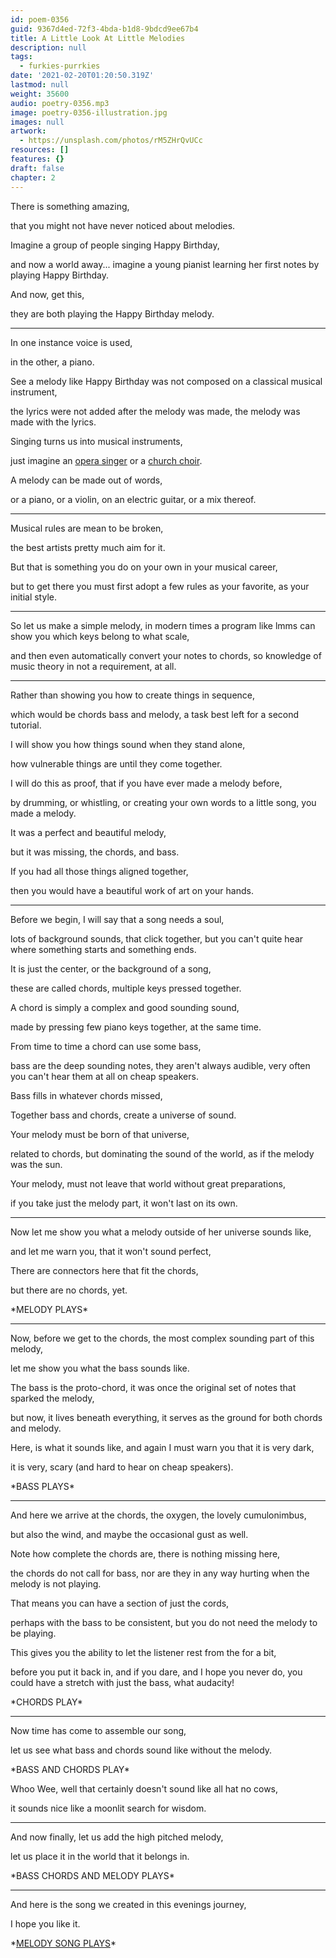 ```yaml
---
id: poem-0356
guid: 9367d4ed-72f3-4bda-b1d8-9bdcd9ee67b4
title: A Little Look At Little Melodies
description: null
tags:
  - furkies-purrkies
date: '2021-02-20T01:20:50.319Z'
lastmod: null
weight: 35600
audio: poetry-0356.mp3
image: poetry-0356-illustration.jpg
images: null
artwork:
  - https://unsplash.com/photos/rM5ZHrQvUCc
resources: []
features: {}
draft: false
chapter: 2
---
```


There is something amazing,

that you might not have never noticed about melodies.

Imagine a group of people singing Happy Birthday,

and now a world away... imagine a young pianist learning her first notes by playing Happy Birthday.

And now, get this,

they are both playing the Happy Birthday melody.

---

In one instance voice is used,

in the other, a piano.

See a melody like Happy Birthday was not composed on a classical musical instrument,

the lyrics were not added after the melody was made, the melody was made with the lyrics.

Singing turns us into musical instruments,

just imagine an [opera singer](https://www.youtube.com/watch?v=K2snTkaD64U "L'amour est un oiseau rebelle by Elina Garanca") or a [church choir](https://www.youtube.com/watch?v=WAfPKNSvesI "The Owl and the Pussycat från Stockholms Universitetskörs (Stockholm University Choir)").

A melody can be made out of words,

or a piano, or a violin, on an electric guitar, or a mix thereof.

---

Musical rules are mean to be broken,

the best artists pretty much aim for it.

But that is something you do on your own in your musical career,

but to get there you must first adopt a few rules as your favorite, as your initial style.

---

So let us make a simple melody, in modern times a program like lmms can show you which keys belong to what scale,

and then even automatically convert your notes to chords, so knowledge of music theory in not a requirement, at all.

---

Rather than showing you how to create things in sequence,

which would be chords bass and melody, a task best left for a second tutorial.

I will show you how things sound when they stand alone,

how vulnerable things are until they come together.

I will do this as proof, that if you have ever made a melody before,

by drumming, or whistling, or creating your own words to a little song, you made a melody.

It was a perfect and beautiful melody,

but it was missing, the chords, and bass.

If you had all those things aligned together,

then you would have a beautiful work of art on your hands.

---

Before we begin, I will say that a song needs a soul,

lots of background sounds, that click together, but you can't quite hear where something starts and something ends.

It is just the center, or the background of a song,

these are called chords, multiple keys pressed together.

A chord is simply a complex and good sounding sound,

made by pressing few piano keys together, at the same time.

From time to time a chord can use some bass,

bass are the deep sounding notes, they aren't always audible, very often you can't hear them at all on cheap speakers.

Bass fills in whatever chords missed,

Together bass and chords, create a universe of sound.

Your melody must be born of that universe,

related to chords, but dominating the sound of the world, as if the melody was the sun.

Your melody, must not leave that world without great preparations,

if you take just the melody part, it won't last on its own.

---

Now let me show you what a melody outside of her universe sounds like,

and let me warn you, that it won't sound perfect,

There are connectors here that fit the chords,

but there are no chords, yet.

\*MELODY PLAYS\*

---

Now, before we get to the chords, the most complex sounding part of this melody,

let me show you what the bass sounds like.

The bass is the proto-chord, it was once the original set of notes that sparked the melody,

but now, it lives beneath everything, it serves as the ground for both chords and melody.

Here, is what it sounds like, and again I must warn you that it is very dark,

it is very, scary (and hard to hear on cheap speakers).

\*BASS PLAYS\*

---

And here we arrive at the chords, the oxygen, the lovely cumulonimbus,

but also the wind, and maybe the occasional gust as well.

Note how complete the chords are, there is nothing missing here,

the chords do not call for bass, nor are they in any way hurting when the melody is not playing.

That means you can have a section of just the cords,

perhaps with the bass to be consistent, but you do not need the melody to be playing.

This gives you the ability to let the listener rest from the for a bit,

before you put it back in, and if you dare, and I hope you never do, you could have a stretch with just the bass, what audacity!

\*CHORDS PLAY\*

---

Now time has come to assemble our song,

let us see what bass and chords sound like without the melody.

\*BASS AND CHORDS PLAY\*

Whoo Wee, well that certainly doesn't sound like all hat no cows,

it sounds nice like a moonlit search for wisdom.

---

And now finally, let us add the high pitched melody,

let us place it in the world that it belongs in.

\*BASS CHORDS AND MELODY PLAYS\*

---

And here is the song we created in this evenings journey,

I hope you like it.

\*[MELODY SONG PLAYS](files/melody-intro-song.mp3 "Melody Intro Song")\*

